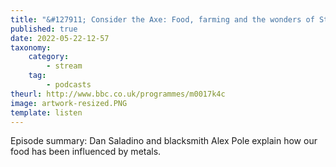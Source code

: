 ```yaml
---
title: "&#127911; Consider the Axe: Food, farming and the wonders of Stonehenge."
published: true
date: 2022-05-22-12-57
taxonomy:
    category:
        - stream
    tag:
        - podcasts
theurl: http://www.bbc.co.uk/programmes/m0017k4c
image: artwork-resized.PNG
template: listen
---
```


Episode summary: Dan Saladino and blacksmith Alex Pole explain how our food has been influenced by metals.
